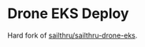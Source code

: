 # Drone EKS Deploy

Hard fork of [sailthru/sailthru-drone-eks](https://github.com/sailthru/sailthru-drone-eks).
